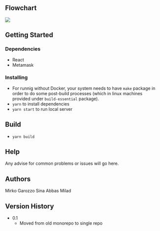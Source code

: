 ## Flowchart

[![](https://mermaid.ink/img/eyJjb2RlIjoiZ3JhcGggTFJcbiAgICBBW0hvbWUgUGFnZV0gLS0tPiBCe0Nvbm5lY3Qgd2FsbGV0fVxuICAgIEIgLS4uLT4gQ1tGb3ggUG9vbF1cbiAgICBCIC0uLi0-IHxEZWFjdGl2YXRlfEFcbiAgICBCIC0uLi0-IERbVXNlciBQYWdlXVxuICAgIEIgLS4uLT4gRVtVbmlzd2FwXVxuICAgIEMgLS0tPiBGe1ByZWRpY3QgTm93fVxuICAgIEYgLS4uLT4gfE5vfENcbiAgICBGIC0uLi0-IHxZRVN8R1tDdXN0b20gU3Rha2VdXG4gICAgRCAtLT4gSChBZGQgVG90ZW0pXG4gICAgRCAtLT4gSShQb29scyAmIFJld2FyZClcbiAgICBcbiAgIiwibWVybWFpZCI6eyJ0aGVtZSI6ImRlZmF1bHQifSwidXBkYXRlRWRpdG9yIjpmYWxzZSwiYXV0b1N5bmMiOnRydWUsInVwZGF0ZURpYWdyYW0iOmZhbHNlfQ)](https://mermaid-js.github.io/mermaid-live-editor/edit/##eyJjb2RlIjoiZ3JhcGggTFJcbiAgICBBW0hvbWUgUGFnZV0gLS0tPiBCe0Nvbm5lY3Qgd2FsbGV0fVxuICAgIEIgLS4uLT4gQ1tGb3ggUG9vbF1cbiAgICBCIC0uLi0-IHxEZWFjdGl2YXRlfEFcbiAgICBCIC0uLi0-IERbVXNlciBQYWdlXVxuICAgIEIgLS4uLT4gRVtVbmlzd2FwXVxuICAgIEMgLS0tPiBGe1ByZWRpY3QgTm93fVxuICAgIEYgLS4uLT4gfE5vfENcbiAgICBGIC0uLi0-IHxZRXxHW0N1c3RvbSBTdGFrZV1cbiAgICBEIC0tPiBIKEFkZCBUb3RlbSlcbiAgICBEIC0tPiBJKFBvb2xzICYgUmV3YXJkKVxuICAgIFxuICAiLCJtZXJtYWlkIjoie1xuICBcInRoZW1lXCI6IFwiZGVmYXVsdFwiXG59IiwidXBkYXRlRWRpdG9yIjpmYWxzZSwiYXV0b1N5bmMiOnRydWUsInVwZGF0ZURpYWdyYW0iOmZhbHNlfQ)

## Getting Started

### Dependencies

- React
- Metamask

### Installing

- For runnig without Docker, your system needs to have `make` package in order to do some post-build processes (which in linux machines provided under `build-essential` package).
- `yarn` to install dependencies
- `yarn start` to run local server

## Build

- `yarn build`

## Help

Any advise for common problems or issues will go here.

## Authors

Mirko Garozzo
Sina
Abbas
Milad

## Version History

- 0.1
  - Moved from old monorepo to single repo

